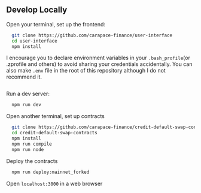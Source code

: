## Develop Locally

Open your terminal, set up the frontend:

```bash
  git clone https://github.com/carapace-finance/user-interface
  cd user-interface
  npm install
```

I encourage you to declare environment variables in your `.bash_profile`(or .zprofile and others) to avoid sharing your credentials accidentally. You can also make `.env` file in the root of this repository although I do not recommend it.

```bash
```

Run a dev server:

```bash
  npm run dev
```

Open another terminal, set up contracts

```bash
  git clone https://github.com/carapace-finance/credit-default-swap-contracts
  cd credit-default-swap-contracts
  npm install
  npm run compile
  npm run node
```

Deploy the contracts

```bash
  npm run deploy:mainnet_forked
```

Open `localhost:3000` in a web browser
